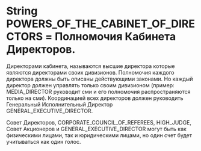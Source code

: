 # String POWERS_OF_THE_CABINET_OF_DIRECTORS = Полномочия Кабинета Директоров. 
Директорами кабинета, называются высшие директора которые являются директорами своих дивизионов. 
Полномочия каждого директора должны быть описаны действующими законами. Но каждый директор должен управлять 
только своим дивизионом (пример: MEDIA_DIRECTOR руководит сми и его полномочия
распространяются только на сми). Координацией всех директоров должен руководить Генеральный Исполнительный Директор GENERAL_EXECUTIVE_DIRECTOR.

Совет Директоров, CORPORATE_COUNCIL_OF_REFEREES, HIGH_JUDGE, Совет Акционеров и GENERAL_EXECUTIVE_DIRECTOR могут быть как 
физическими лицами, так и юридическими лицами, но один счет будет учитываться как один голос. 
